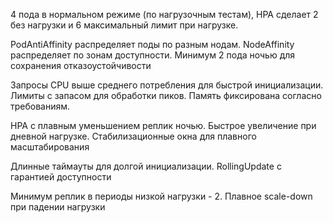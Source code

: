 4 пода в нормальном режиме (по нагрузочным тестам), HPA сделает 2 без нагрузки и 6 максимальный лимит при нагрузке.

PodAntiAffinity распределяет поды по разным нодам. NodeAffinity распределяет по зонам доступности. Минимум 2 пода ночью для сохранения отказоустойчивости

Запросы CPU выше среднего потребления для быстрой инициализации. Лимиты с запасом для обработки пиков. Память фиксирована согласно требованиям.

HPA с плавным уменьшением реплик ночью. Быстрое увеличение при дневной нагрузке. Стабилизационные окна для плавного масштабирования

Длинные таймауты для долгой инициализации. RollingUpdate с гарантией доступности

Минимум реплик в периоды низкой нагрузки - 2. Плавное scale-down при падении нагрузки
